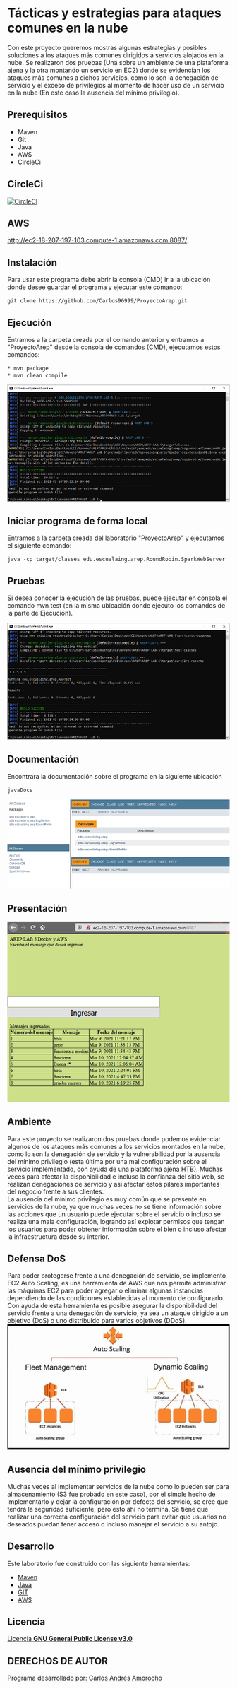 # Tácticas y estrategias para ataques comunes en la nube 
Con este proyecto queremos mostras algunas estrategias y posibles soluciones a los ataques más comunes dirigidos a servicios alojados en la nube.
Se realizaron dos pruebas (Una sobre un ambiente de una plataforma ajena y la otra montando un servicio en EC2) donde se evidencian los ataques más comunes a dichos servicios, como lo son la denegación de servicio y el exceso de privilegios al momento de hacer uso de un servicio en la nube (En este caso la ausencia del mínimo privilegio).

## Prerequisitos
* Maven
* Git
* Java
* AWS
* CircleCi

## CircleCi  
 [![CircleCI](https://circleci.com/gh/circleci/circleci-docs.svg?style=svg)](https://app.circleci.com/pipelines/github/Carlos96999/ProyectoArep)  

## AWS  
http://ec2-18-207-197-103.compute-1.amazonaws.com:8087/

## Instalación
Para usar este programa debe abrir la consola (CMD) ir a la ubicación donde desee guardar el programa y ejecutar este comando:
```
git clone https://github.com/Carlos96999/ProyectoArep.git
```

## Ejecución
Entramos a la carpeta creada por el comando anterior y entramos a "ProyectoArep" desde la consola de comandos (CMD), ejecutamos estos comandos:
```
* mvn package
* mvn clean compile
```
<img src="https://github.com/Carlos96999/ProyectoArep/blob/main/img/ejecucion.PNG?raw=true">  

## Iniciar programa de forma local
Entramos a la carpeta creada del laboratorio "ProyectoArep" y ejecutamos el siguiente comando:  
```  
java -cp target/classes edu.escuelaing.arep.RoundRobin.SparkWebServer
```  

## Pruebas
Si desea conocer la ejecución de las pruebas, puede ejecutar en consola el comando mvn test (en la misma ubicación donde ejecuto los comandos de la parte de Ejecución).

<img src="https://github.com/Carlos96999/ProyectoArep/blob/main/img/pruebas.PNG?raw=true">


## Documentación
Encontrara la documentación sobre el programa en la siguiente ubicación
```
javaDocs
```

<img src="https://github.com/Carlos96999/ProyectoArep/blob/main/img/documentacion.PNG?raw=true">
  
## Presentación  
<img src="https://github.com/Carlos96999/ProyectoArep/blob/main/img/vistaInicial.PNG?raw=true">  

## Ambiente  
Para este proyecto se realizaron dos pruebas donde podemos evidenciar algunos de los ataques más comunes a los servicios montados en la nube, como lo son la denegación de servicio y la vulnerabilidad por la ausencia del mínimo privilegio (esta última por una mal configuración sobre el servicio implementado, con ayuda de una plataforma ajena HTB).
Muchas veces para afectar la disponibilidad e incluso la confianza del sitio web, se realizan denegaciones de servicio y así afectar estos pilares importantes del negocio frente a sus clientes.  
La ausencia del mínimo privilegio es muy común que se presente en servicios de la nube, ya que muchas veces no se tiene información sobre las acciones que un usuario puede ejecutar sobre el servicio o incluso se realiza una mala configuración, logrando así explotar permisos que tengan los usuarios para poder obtener información sobre el bien o incluso afectar la infraestructura desde su interior.  

## Defensa DoS
Para poder protegerse frente a una denegación de servicio, se implemento EC2 Auto Scaling, es una herramienta de AWS que nos permite administrar las máquinas EC2 para poder agregar o eliminar algunas instancias dependiendo de las condiciones establecidas al momento de configurarlo.
Con ayuda de esta herramienta es posible asegurar la disponibilidad del servicio frente a una denegación de servicio, ya sea un ataque dirigido a un objetivo (DoS) o uno distribuido para varios objetivos (DDoS).  
<img src="https://github.com/Carlos96999/ProyectoArep/blob/main/img/aws-autoscaling.jpg?raw=true">  
  
## Ausencia del mínimo privilegio  
Muchas veces al implementar servicios de la nube como lo pueden ser para almacenamiento (S3 fue probado en este caso), por el simple hecho de implementarlo y dejar la configuración por defecto del servicio, se cree que tendrá la seguridad suficiente, pero esto ahí no termina. Se tiene que realizar una correcta configuración del servicio para evitar que usuarios no deseados puedan tener acceso o incluso manejar el servicio a su antojo.
 
## Desarrollo
Este laboratorio fue construido con las siguiente herramientas:
* [Maven](https://maven.apache.org/)
* [Java](https://www.java.com/es/)
* [GIT](https://git-scm.com/)
* [AWS](https://aws.amazon.com/es/education/awseducate/)

## Licencia
[Licencia **GNU General Public License v3.0**](https://github.com/Carlos96999/ProyectoArep/blob/master/LICENSE)

## DERECHOS DE AUTOR

Programa desarrollado por:
[Carlos Andrés Amorocho](https://github.com/Carlos96999)
